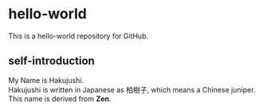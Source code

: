 # hello-world
This is a hello-world repository for GitHub.

## self-introduction
My Name is Hakujushi.  
Hakujushi is written in Japanese as 柏樹子, which means a Chinese juniper.  
This name is derived from **Zen**.
